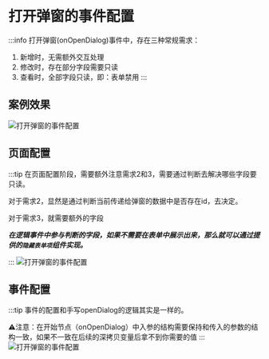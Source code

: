 <!--
 * @Description: 
 * @Author: (于智勇)zhiyong.yu@ytever.com
 * @Date: 2025-01-08 17:17:17
 * @LastEditors: (于智勇)zhiyong.yu@ytever.com
 * @LastEditTime: 2025-01-09 14:46:25
-->
# 打开弹窗的事件配置
:::info
打开弹窗(onOpenDialog)事件中，存在三种常规需求：

1. 新增时，无需额外交互处理
2. 修改时，存在部分字段需要只读
3. 查看时，全部字段只读，即：表单禁用
:::

## 案例效果
![打开弹窗的事件配置](http://www.e1024.top/drawing-bed/20250106/打开弹窗.gif)

## 页面配置
:::tip
在页面配置阶段，需要额外注意需求2和3，需要通过判断去解决哪些字段要只读。

对于需求2，显然是通过判断当前传递给弹窗的数据中是否存在id，去决定。

对于需求3，就需要额外的字段

***在逻辑事件中参与判断的字段，如果不需要在表单中展示出来，那么就可以通过提供的`隐藏表单项`组件实现。***

:::
![打开弹窗的事件配置](http://www.e1024.top/drawing-bed/20250106/打开弹窗的事件配置0.png)


## 事件配置
:::tip
事件的配置和手写openDialog的逻辑其实是一样的。

⚠️注意：在开始节点（onOpenDialog）中入参的结构需要保持和传入的参数的结构一致，如果不一致在后续的深拷贝变量后拿不到你需要的值
:::
![打开弹窗的事件配置](http://www.e1024.top/drawing-bed/20250106/打开弹窗的事件配置1.png)
